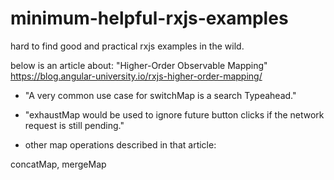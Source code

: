 # minimum-helpful-rxjs-examples
hard to find good and practical rxjs examples in the wild.

below is an article about: "Higher-Order Observable Mapping"
https://blog.angular-university.io/rxjs-higher-order-mapping/

 - "A very common use case for switchMap is a search Typeahead."

 - "exhaustMap would be used to ignore future button clicks if the network request is still pending."

 - other map operations described in that article:

concatMap, mergeMap
